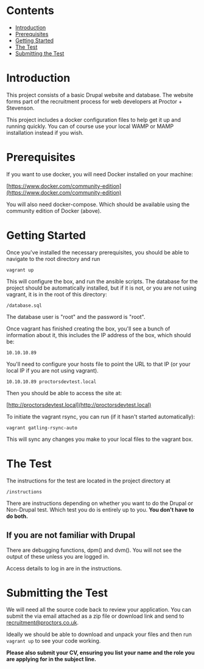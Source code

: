 # Contents

* [Introduction](#introduction)
* [Prerequisites](#prerequisites)
* [Getting Started](#getting-started)
* [The Test](#the-test)
* [Submitting the Test](#submitting)

<a name="introduction"></a>
# Introduction

This project consists of a basic Drupal website and database. The website forms part of the recruitment process for web developers at Proctor + Stevenson.

This project includes a docker configuration files to help get it up and running quickly. You can of course use your local WAMP or MAMP installation instead if you wish.

<a name="prerequisites"></a>
# Prerequisites

If you want to use docker, you will need Docker installed on your machine:

[https://www.docker.com/community-edition](https://www.docker.com/community-edition)

You will also need docker-compose. Which should be available using the community edition of Docker (above). 

<a name="getting-started"></a>
# Getting Started

Once you've installed the necessary prerequisites, you should be able to navigate to the root directory and run

```
vagrant up
```

This will configure the box, and run the ansible scripts. The database for the project should be automatically installed, but if it is not, or you are not using vagrant, it is in the root of this directory:

```
/database.sql
```

The database user is "root" and the password is "root".

Once vagrant has finished creating the box, you'll see a bunch of information about it, this includes the IP address of the box, which should be:

```
10.10.10.89
```

You'll need to configure your hosts file to point the URL to that IP (or your local IP if you are not using vagrant).

```
10.10.10.89 proctorsdevtest.local
```

Then you should be able to access the site at:

[http://proctorsdevtest.local](http://proctorsdevtest.local)

To initiate the vagrant rsync, you can run (if it hasn't started automatically):

```
vagrant gatling-rsync-auto
```

This will sync any changes you make to your local files to the vagrant box.

<a name="the-test"></a>
# The Test

The instructions for the test are located in the project directory at

```
/instructions
```

There are instructions depending on whether you want to do the Drupal or Non-Drupal test. Which test you do is entirely up to you. **You don't have to do both.**


## If you are not familiar with Drupal

There are debugging functions, dpm() and dvm(). You will not see the output of these unless you are logged in. 

Access details to log in are in the instructions.

<a name="submitting"></a>
# Submitting the Test

We will need all the source code back to review your application. You can submit the via email attached as a zip file or download link and send to [recruitment@proctors.co.uk](mailto:recruitment@proctors.co.uk).

Ideally we should be able to download and unpack your files and then run `vagrant up` to see your code working. 

**Please also submit your CV, ensuring you list your name and the role you are applying for in the subject line.**
